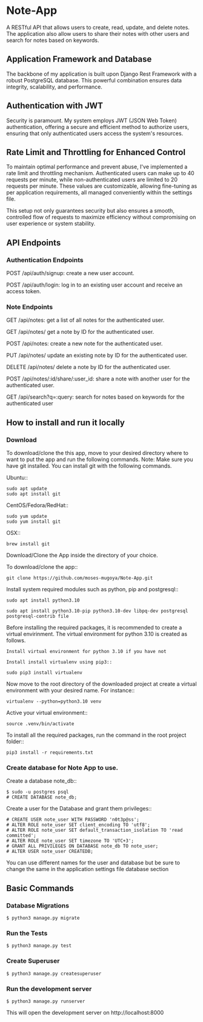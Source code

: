 # Note-App
A RESTful API that allows users to create, read, update, and delete notes. The application also allow users to share their notes with other users and search for notes based on keywords.

## Application Framework and Database
The backbone of my application is built upon Django Rest Framework with a robust PostgreSQL database. This powerful combination ensures data integrity, scalability, and performance.

## Authentication with JWT
Security is paramount. My system employs JWT (JSON Web Token) authentication, offering a secure and efficient method to authorize users, ensuring that only authenticated users access the system's resources.

## Rate Limit and Throttling for Enhanced Control
To maintain optimal performance and prevent abuse, I've implemented a rate limit and throttling mechanism. Authenticated users can make up to 40 requests per minute, while non-authenticated users are limited to 20 requests per minute. These values are customizable, allowing fine-tuning as per application requirements, all managed conveniently within the settings file.

This setup not only guarantees security but also ensures a smooth, controlled flow of requests to maximize efficiency without compromising on user experience or system stability.

## API Endpoints
### Authentication Endpoints

POST /api/auth/signup: create a new user account.

POST /api/auth/login: log in to an existing user account and receive an access token.

### Note Endpoints

GET /api/notes: get a list of all notes for the authenticated user.

GET /api/notes/ get a note by ID for the authenticated user.

POST /api/notes: create a new note for the authenticated user.

PUT /api/notes/ update an existing note by ID for the authenticated user.

DELETE /api/notes/ delete a note by ID for the authenticated user.

POST /api/notes/:id/share/:user_id: share a note with another user for the authenticated user.

GET /api/search?q=:query: search for notes based on keywords for the authenticated user

## How to install and run it locally

### Download
To download/clone the this app, move to your desired directory where to want to put the app and run the following commands.
Note: Make sure you have git installed. You can install git with the following commands.

Ubuntu::

    sudo apt update
    sudo apt install git

CentOS/Fedora/RedHat::

    sudo yum update
    sudo yum install git

OSX::

    brew install git

Download/Clone the App inside the directory of your choice.

To download/clone the app::

    git clone https://github.com/moses-mugoya/Note-App.git

Install system required modules such as python, pip and postgresql::

    sudo apt install python3.10

    sudo apt install python3.10-pip python3.10-dev libpq-dev postgresql postgresql-contrib file
    
Before installing the required packages, it is recommended to create a virtual envirinment. The virtual environment for python 3.10 is created as follows.

    Install virtual environment for python 3.10 if you have not

    Install install virtualenv using pip3::

    sudo pip3 install virtualenv
    
Now move to the root directory of the downloaded project at create a virtual environment with your desired name. For instance::

    virtualenv --python=python3.10 venv
    
Active your virtual environment::

    source .venv/bin/activate

To install all the required packages, run the command in the root project folder::

    pip3 install -r requirements.txt
    
### Create database for Note App to use.

Create a database note_db::

    $ sudo -u postgres psql
    # CREATE DATABASE note_db;

Create a user for the Database and grant them privileges::

    # CREATE USER note_user WITH PASSWORD 'n0t3p@ss';
    # ALTER ROLE note_user SET client_encoding TO 'utf8';
    # ALTER ROLE note_user SET default_transaction_isolation TO 'read committed';
    # ALTER ROLE note_user SET timezone TO 'UTC+3';
    # GRANT ALL PRIVILEGES ON DATABASE note_db TO note_user;
    # ALTER USER note_user CREATEDB;

You can use different names for the user and database but be sure to change the same in the application settings file database section

## Basic Commands

### Database Migrations

    $ python3 manage.py migrate

### Run the Tests
    $ python3 manage.py test

    
### Create Superuser
    $ python3 manage.py createsuperuser

### Run the development server
    $ python3 manage.py runserver

This will open the development server on http://localhost:8000






